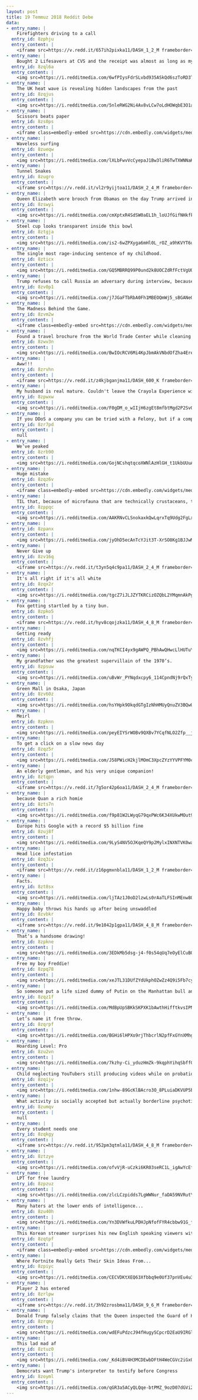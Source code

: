 ```yaml
---
layout: post
title: 19 Temmuz 2018 Reddit Debe
data:
- entry_name: |
    Firefighters driving to a call
  entry_id: 8zphju
  entry_content: |
    <iframe src=https://v.redd.it/657ih2pixka11/DASH_1_2_M frameborder=0></iframe>
- entry_name: |
    Bought 2 Lifesavers at CVS and the receipt was almost as long as my truck bed
  entry_id: 8zql6a
  entry_content: |
    <img src=https://i.redditmedia.com/6wfPIysFdrSLvbd935ASkQd6szToRD3TUWFmJnu94Rs.jpg?s=61b08f1edb3b5443fc5a2b75197622d4 frameborder=0>
- entry_name: |
    The UK heat wave is revealing hidden landscapes from the past
  entry_id: 8zqjus
  entry_content: |
    <img src=https://i.redditmedia.com/5nleRWG2Ni4Av8vLCw7oLdHOWqbE3O1agdifVDiDGn0.jpg?s=6df5493d247e0adc68eb31aefc50bf2a frameborder=0>
- entry_name: |
    Scissors beats paper
  entry_id: 8zs0ps
  entry_content: |
    <iframe class=embedly-embed src=https://cdn.embedly.com/widgets/media.html?src=https%3A%2F%2Fgfycat.com%2Fifr%2FUntidyResponsibleGreyhounddog&url=https%3A%2F%2Fgfycat.com%2FUntidyResponsibleGreyhounddog&image=https%3A%2F%2Fthumbs.gfycat.com%2FUntidyResponsibleGreyhounddog-size_restricted.gif&key=522baf40bd3911e08d854040d3dc5c07&type=text%2Fhtml&schema=gfycat width=406 height=720 scrolling=no frameborder=0 allow=autoplay; fullscreen allowfullscreen=true></iframe>
- entry_name: |
    Waveless surfing
  entry_id: 8zueqw
  entry_content: |
    <img src=https://i.redditmedia.com/lXLbFwvVcCyepaJ1Bw3liR6TwTXWNNaKPxvo6sT1U9M.png?s=f95ff22a7486caa61515fd8e46787709 frameborder=0>
- entry_name: |
    Tunnel Snakes
  entry_id: 8zugro
  entry_content: |
    <iframe src=https://v.redd.it/vl2r9yijtoa11/DASH_2_4_M frameborder=0></iframe>
- entry_name: |
    Queen Elizabeth wore brooch from Obamas on the day Trump arrived in the UK
  entry_id: 8zswyi
  entry_content: |
    <img src=https://i.redditmedia.com/cmXptxR4SdSW0aEL1h_loUJfGifNHkfkOgP3KpmsJVw.jpg?s=91229a4cd2c645291ea776fd6098bec4 frameborder=0>
- entry_name: |
    Steel cup looks transparent inside this bowl
  entry_id: 8ztgja
  entry_content: |
    <img src=https://i.redditmedia.com/is2-6wZPXyga6mHl0L_rOZ_a9hKVYT6u9u4kWo3ky0o.jpg?s=b6dc9582bd0e0c0ab5ecfe968dd01f1f frameborder=0>
- entry_name: |
    The single most rage-inducing sentence of my childhood.
  entry_id: 8zticx
  entry_content: |
    <img src=https://i.redditmedia.com/GQ5MBRRQ99P0und2k8UOCZdRfFctVgUQ6aWhwNO_EJM.jpg?s=779b70f82a970a32d1bab9166eafb115 frameborder=0>
- entry_name: |
    Trump refuses to call Russia an adversary during interview, because they really helped the U.S. in World War Two
  entry_id: 8zv0p1
  entry_content: |
    <img src=https://i.redditmedia.com/j7JGaFTbRbA0Fh1MBEOQmWj5_sBGANeQUfpvJf8CKys.jpg?s=aaa6776904e5bec6f8abba1073844178 frameborder=0>
- entry_name: |
    The Madness Behind the Game.
  entry_id: 8zvm2w
  entry_content: |
    <iframe class=embedly-embed src=https://cdn.embedly.com/widgets/media.html?src=https%3A%2F%2Fgfycat.com%2Fifr%2FWillingElderlyIndigowingedparrot&url=https%3A%2F%2Fgfycat.com%2FWillingElderlyIndigowingedparrot&image=https%3A%2F%2Fthumbs.gfycat.com%2FWillingElderlyIndigowingedparrot-size_restricted.gif&key=522baf40bd3911e08d854040d3dc5c07&type=text%2Fhtml&schema=gfycat width=404 height=718 scrolling=no frameborder=0 allow=autoplay; fullscreen allowfullscreen=true></iframe>
- entry_name: |
    Found a travel brochure from the World Trade Center while cleaning out my house
  entry_id: 8zwv3n
  entry_content: |
    <img src=https://i.redditmedia.com/BwIOcRCV6Mi4KpJbmAkVNbdOfZha4Ere1SOL6sXQxMU.jpg?s=f891e9876e22530ff45cbfc4594ab950 frameborder=0>
- entry_name: |
    Aww!!!
  entry_id: 8zrvhn
  entry_content: |
    <iframe src=https://v.redd.it/z4kjbganjma11/DASH_600_K frameborder=0></iframe>
- entry_name: |
    My husband is real mature. Couldn't leave the Crayola Experience without naming his own color. Payton is my moms dog that will hump literally anything.
  entry_id: 8zpwxw
  entry_content: |
    <img src=https://i.redditmedia.com/F0gDM_o_wIIjH6zgEt8mfbtMgd2P2SvQ0fANsLkYtG0.jpg?s=a335d70e820984ace93500810a738a06 frameborder=0>
- entry_name: |
    If you DDoS a company you can be tried with a Felony, but if a company throttles the internet you just have to deal with it.
  entry_id: 8zr7pd
  entry_content: |
    null
- entry_name: |
    We’ve peaked
  entry_id: 8zrb90
  entry_content: |
    <img src=https://i.redditmedia.com/GojNCshqtqcoXWNlAzHlGH_t1UkbUUuAQrlOxIZiJPU.jpg?s=0c0ea39494a00aaf52f8e68ecc35a106 frameborder=0>
- entry_name: |
    Huge mistake
  entry_id: 8zqz6v
  entry_content: |
    <iframe class=embedly-embed src=https://cdn.embedly.com/widgets/media.html?src=https%3A%2F%2Fgfycat.com%2Fifr%2FSourGrizzledHarborporpoise&url=https%3A%2F%2Fgfycat.com%2FSourGrizzledHarborporpoise&image=https%3A%2F%2Fthumbs.gfycat.com%2FSourGrizzledHarborporpoise-size_restricted.gif&key=522baf40bd3911e08d854040d3dc5c07&type=text%2Fhtml&schema=gfycat width=600 height=450 scrolling=no frameborder=0 allow=autoplay; fullscreen allowfullscreen=true></iframe>
- entry_name: |
    TIL that, because of microfauna that are technically crustaceans, the tap water in NYC - while safe to drink - isn't kosher.
  entry_id: 8zppqc
  entry_content: |
    <img src=https://i.redditmedia.com/AAKRNvCLSnokaxkQwLqrxTq9Udg2FgLxeTl02rJ-33k.jpg?s=199932e08e7580ada773afa35489c4fc frameborder=0>
- entry_name: |
  entry_id: 8zpanx
  entry_content: |
    <img src=https://i.redditmedia.com/jyOhD5ecAnTcYJit3T-XrSO8Kg1BJJwMt7Wa0nOTXd4.jpg?s=3a3816a50f2f99cfe8e51accdb140238 frameborder=0>
- entry_name: |
    Never Give up
  entry_id: 8zv16q
  entry_content: |
    <iframe src=https://v.redd.it/t3yn5q4c9pa11/DASH_2_4_M frameborder=0></iframe>
- entry_name: |
    It's all right if it's all white
  entry_id: 8zqx2r
  entry_content: |
    <img src=https://i.redditmedia.com/tgcZ7iJLJZYTKRCizOZQbL2YMqmnAkPg2WeNbcPKEe0.png?s=2ca1876cdf3b3c9c4fde668ecbd73645 frameborder=0>
- entry_name: |
    Fox getting startled by a tiny bun.
  entry_id: 8zpko5
  entry_content: |
    <iframe src=https://v.redd.it/hyv8cqojzka11/DASH_4_8_M frameborder=0></iframe>
- entry_name: |
    Getting ready
  entry_id: 8zvhfj
  entry_content: |
    <img src=https://i.redditmedia.com/nqTKCI4yx9gAWPQ_PBhAwQHwcLlHUTuYqPfXlZ0e1O0.jpg?s=ea30b99aa0a8d9ada157a5551aaac348 frameborder=0>
- entry_name: |
    My grandfather was the greatest supervillain of the 1970’s.
  entry_id: 8zpsuw
  entry_content: |
    <img src=https://i.redditmedia.com/uBvWr_PYNqdxcpy6_114CpndNj9rQxTyLQlcuN2RBvM.jpg?s=6c34702695bc44a4e32a7820f0e87122 frameborder=0>
- entry_name: |
    Green Mall in Osaka, Japan
  entry_id: 8zv60z
  entry_content: |
    <img src=https://i.redditmedia.com/hsYHpk9OkqdGTgIzNhHMUyQnuZV3BQwUreHJQB50bu8.jpg?s=08d1cf98845bad5e837f0d5d05ab76eb frameborder=0>
- entry_name: |
    Meirl
  entry_id: 8zpknn
  entry_content: |
    <img src=https://i.redditmedia.com/peyEIYSrWOBv9QXBv7YCqfNLO2Zfp__jUMpUofWuX_M.jpg?s=dae4a8f3266e41bec6d8bbf83c891478 frameborder=0>
- entry_name: |
    To get a click on a slow news day
  entry_id: 8zqz5r
  entry_content: |
    <img src=https://i.redditmedia.com/J58PWicH2kjlMOmC3XpcZYzYYVPFYM0chN3a6UrISRk.jpg?s=e01fd9f4c11737e977e00532ea0672b8 frameborder=0>
- entry_name: |
    An elderly gentleman, and his very unique companion!
  entry_id: 8ztqpn
  entry_content: |
    <iframe src=https://v.redd.it/7g5or42p6oa11/DASH_2_4_M frameborder=0></iframe>
- entry_name: |
    because Quan a rich homie
  entry_id: 8zts7n
  entry_content: |
    <img src=https://i.redditmedia.com/f9p81W2LWyqG79qxPWc6K34XUkwMOut9zb7L95f9cPs.jpg?s=f56121a06617f3b78baa4e61caa0e7cb frameborder=0>
- entry_name: |
    Europe hits Google with a record $5 billion fine
  entry_id: 8zuj8f
  entry_content: |
    <img src=https://i.redditmedia.com/9LyS4NV5OJKqeQY9p2MylxINXNTVK0waqZ4L6Y6ZiT4.jpg?s=6c39ac1239d9527f58483a6c56ad7cb9 frameborder=0>
- entry_name: |
    Head lice infestation
  entry_id: 8zq3iv
  entry_content: |
    <iframe src=https://v.redd.it/z16pgmxnbla11/DASH_1_2_M frameborder=0></iframe>
- entry_name: |
    Facts.
  entry_id: 8zt8sx
  entry_content: |
    <img src=https://i.redditmedia.com/ljTAz1J0oD2lzwLs0rAaTLFSInMEnw8OzA-0MT_qklc.png?s=a0efaaa1ea04c6efaf5116a579a81ca0 frameborder=0>
- entry_name: |
    Happy baby throws his hands up after being unswaddled
  entry_id: 8zvbkr
  entry_content: |
    <iframe src=https://v.redd.it/9e1042p1gpa11/DASH_4_8_M frameborder=0></iframe>
- entry_name: |
    That‘s a handsome drawing!
  entry_id: 8zpkne
  entry_content: |
    <img src=https://i.redditmedia.com/3EDkMb5dsg-j4-f0s54qUq7eOyElCuB0gUuh3jgoOVA.jpg?s=a090f19eee2b13a7bcf09131af98e976 frameborder=0>
- entry_name: |
    Free my boy Freddie!
  entry_id: 8zpq78
  entry_content: |
    <img src=https://i.redditmedia.com/xeJTL31DUfZYdUkphOZwZz4Q9i5Fb7cyBvITxFMoYaM.jpg?s=d203da2308a6bdf3f65cc1473203d9ee frameborder=0>
- entry_name: |
    So someone put a life sized dummy of Putin on the Manhattan bull and covered it with dildos
  entry_id: 8zqz1f
  entry_content: |
    <img src=https://i.redditmedia.com/MdBpUpSBKkSKPXK1bAwthHifftkvsIPN5PGxNcNb0xc.jpg?s=53583f68de50fb42d7924040a1c06f44 frameborder=0>
- entry_name: |
    Let’s name it free throw.
  entry_id: 8zqrpf
  entry_content: |
    <img src=https://i.redditmedia.com/BGHi6lHPXo9rjThbcrlN2pfFxGYnXMhg4HEMFYr2p9Y.png?s=6e27e73769181a4902f09fd6ab4bbf00 frameborder=0>
- entry_name: |
    Hoarding Level: Pro
  entry_id: 8zu2vn
  entry_content: |
    <img src=https://i.redditmedia.com/7kzhy-Ci_yduzHmZk-9kqphYihqSbffGB1jus8ei4wM.jpg?s=c9ccd6d710b1333dab43598a907dcaf4 frameborder=0>
- entry_name: |
    Child neglecting YouTubers still producing videos while on probation.
  entry_id: 8zqijv
  entry_content: |
    <img src=https://i.redditmedia.com/1nhw-89GcKlBAcro3O_8PLuiaDKVUP5bWAKiDpqn2Uk.jpg?s=e2740fb7131806f1814db95b4a454a55 frameborder=0>
- entry_name: |
    What activity is socially accepted but actually borderline psychotic?
  entry_id: 8zumqv
  entry_content: |
    null
- entry_name: |
    Every student needs one
  entry_id: 8zqkgy
  entry_content: |
    <iframe src=https://v.redd.it/952pm3qtmla11/DASH_4_8_M frameborder=0></iframe>
- entry_name: |
  entry_id: 8ztzye
  entry_content: |
    <img src=https://i.redditmedia.com/ofvVjR-uCzki6KR03seRC1L_igAwYcEf8JEZERlfIX4.jpg?s=b3807826389979c5ca8cdc6e0af186fa frameborder=0>
- entry_name: |
    LPT for free laundry
  entry_id: 8zpzuz
  entry_content: |
    <img src=https://i.redditmedia.com/zlcLCzpidds7LgWWNur_faDA59NVRutYfBejs7dRwsE.jpg?s=638df3a6741f1a67a17744228eaa73de frameborder=0>
- entry_name: |
    Many haters at the lower ends of intelligence...
  entry_id: 8zu40h
  entry_content: |
    <img src=https://i.redditmedia.com/Yn3DVWfkuLPDHJpNfofFYR4cbbw91G_f_nN2KFP8rKU.jpg?s=2b48ab21a147080a4f9890f5040f7926 frameborder=0>
- entry_name: |
    This Korean streamer surprises his new English speaking viewers with some John Denver.
  entry_id: 8zqtpf
  entry_content: |
    <iframe class=embedly-embed src=https://cdn.embedly.com/widgets/media.html?src=https%3A%2F%2Fclips.twitch.tv%2Fembed%3Fclip%3DBlushingYawningSrirachaKeyboardCat%26autoplay%3Dfalse&url=https%3A%2F%2Fclips.twitch.tv%2FBlushingYawningSrirachaKeyboardCat&image=https%3A%2F%2Fclips-media-assets2.twitch.tv%2FAT-cm%257C270324115-preview.jpg&key=2aa3c4d5f3de4f5b9120b660ad850dc9&type=text%2Fhtml&schema=twitch width=600 height=340 scrolling=no frameborder=0 allow=autoplay; fullscreen allowfullscreen=true></iframe>
- entry_name: |
    Where Fortnite Really Gets Their Skin Ideas From...
  entry_id: 8zpiyc
  entry_content: |
    <img src=https://i.redditmedia.com/CECVDKtXEQ63Xfbbq9e0Uf37pnVEu4u3Wh-psOmFrtA.jpg?s=4656fe79d276651fa913e2c883e2c3c8 frameborder=0>
- entry_name: |
    Player 2 has entered
  entry_id: 8zrlpw
  entry_content: |
    <iframe src=https://v.redd.it/3h92zrosbma11/DASH_9_6_M frameborder=0></iframe>
- entry_name: |
    Donald Trump falsely claims that the Queen inspected the Guard of Honour for the first time in 70 years because of his visit
  entry_id: 8zrqmy
  entry_content: |
    <img src=https://i.redditmedia.com/wdEFuPdzcJ94fHugySCpcrD2EaU9IRGl3SeBkL5OZ2Q.jpg?s=4e1ffcfb0f107ba4deedcc8e0687d960 frameborder=0>
- entry_name: |
    This lad mad af
  entry_id: 8ztuz0
  entry_content: |
    <img src=https://i.redditmedia.com/_Kd4iBV4H3MCDEwbDFtH4WeCGVc2iGxOqEmKmE6NKRo.jpg?s=936ac62fe5e70cd834235f27df05db67 frameborder=0>
- entry_name: |
    Democrats want Trump's interpreter to testify before Congress
  entry_id: 8zoyml
  entry_content: |
    <img src=https://i.redditmedia.com/qGR3a5ACyQLQqe-btPMZ_9ozD07dGVi2V1MJSr_KBmo.jpg?s=98633ecb92fcee053ee92a6d42585d05 frameborder=0>
---
```

